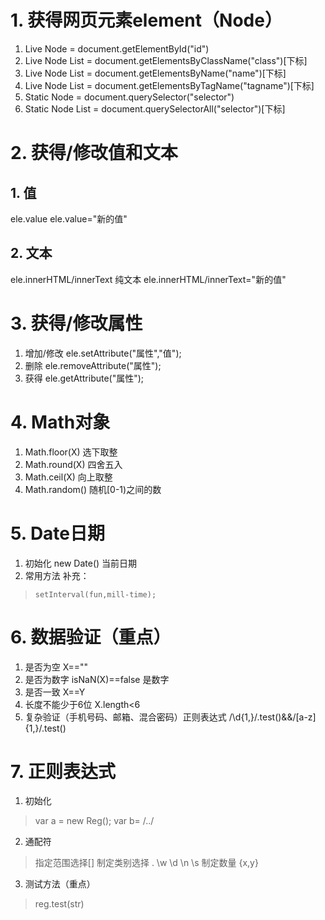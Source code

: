 # 1. 获得网页元素element（Node）
1. Live Node = document.getElementById("id")
2. Live Node List = document.getElementsByClassName("class")[下标]
3. Live Node List = document.getElementsByName("name")[下标]
4. Live Node List = document.getElementsByTagName("tagname")[下标]
5. Static Node = document.querySelector("selector")
6. Static Node List = document.querySelectorAll("selector")[下标]
# 2. 获得/修改值和文本
## 1. 值
ele.value   ele.value="新的值"
## 2. 文本
ele.innerHTML/innerText 纯文本  ele.innerHTML/innerText="新的值"
# 3. 获得/修改属性
1. 增加/修改 ele.setAttribute("属性","值");
2. 删除 ele.removeAttribute("属性");
3. 获得 ele.getAttribute("属性");
# 4. Math对象
1. Math.floor(X) 选下取整
2. Math.round(X) 四舍五入
3. Math.ceil(X) 向上取整
4. Math.random() 随机[0-1)之间的数
# 5. Date日期
1. 初始化 new Date() 当前日期
2. 常用方法
补充：
> ```setInterval(fun,mill-time);```
# 6. 数据验证（重点）
1. 是否为空 X==""
2. 是否为数字  isNaN(X)==false 是数字
3. 是否一致 X==Y
4. 长度不能少于6位  X.length<6
5. 复杂验证（手机号码、邮箱、混合密码）正则表达式 /\d{1,}/.test()&&/[a-z]{1,}/.test()
# 7. 正则表达式
1. 初始化 
> var a = new Reg();
> var b= /../
2. 通配符
> 指定范围选择[]
> 制定类别选择 . \w \d \n \s
> 制定数量 {x,y}
3. 测试方法（重点）
> reg.test(str)